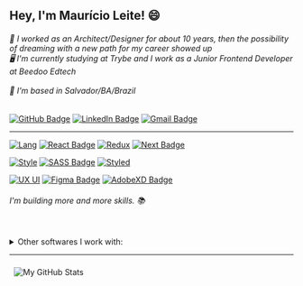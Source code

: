 ## Hey, I'm Maurício Leite! 😄


###### 💬 I worked as an Architect/Designer for about 10 years, then the possibility of dreaming with a new path for my career showed up<br>🖥️ I'm currently studying at Trybe and I work as a Junior Frontend Developer at Beedoo Edtech<br><br> 🏡 I'm based in Salvador/BA/Brazil

[![GitHub Badge](https://img.shields.io/badge/Github-white?style=for-the-badge&logo=github&logoColor=black)](https://github.com/mauricioleite1)
[![LinkedIn Badge](https://img.shields.io/badge/Linkedin-white?style=for-the-badge&logo=linkedin&logoColor=blue)](https://www.linkedin.com/in/mauricioleite/)
[![Gmail Badge](https://img.shields.io/badge/Gmail-white?style=for-the-badge&logo=gmail&logoColor=red)](mailto:mauricioleite@gmail.com)
<hr>

[![Lang](https://img.shields.io/badge/Tools-gray?style=for-the-badge&logoColor=white)](https://www.google.com/search?&q=programming_languages) 
[![React Badge](https://img.shields.io/badge/react-5432ff?style=for-the-badge&logo=react&logoColor=white)](https://pt-br.reactjs.org)
[![Redux](https://img.shields.io/badge/redux-5432ff?style=for-the-badge&logo=redux&logoColor=white)](https://redux.js.org)
[![Next Badge](https://img.shields.io/badge/nextjs-5432ff?style=for-the-badge&logo=nextjs&logoColor=white)](https://nextjs.org)<br>

[![Style](https://img.shields.io/badge/Style-gray?style=for-the-badge&logoColor=white)](https://www.google.com/search?&q=stylesheet)
[![SASS Badge](https://img.shields.io/badge/SASS-5432ff?style=for-the-badge&logo=sass&logoColor=white)](https://sass-lang.com)
[![Styled](https://img.shields.io/badge/StyledComponents-5432ff?style=for-the-badge&logo=styled-components&logoColor=white)](https://www.styled-components.com
)<br>

[![UX UI](https://img.shields.io/badge/UX_UI-gray?style=for-the-badge&logoColor=white)](https://www.google.com/search?&q=uxui) [![Figma Badge](https://img.shields.io/badge/Figma-5432ff?style=for-the-badge&logo=figma&logoColor=white)](https://www.figma.com)  [![AdobeXD Badge](https://img.shields.io/badge/Adobe_XD-5432ff?style=for-the-badge&logo=adobexd&logoColor=white)](https://www.adobe.com/br/products/xd.html)

###### I'm building more and more skills. 📚<br><br>
<details>
  <summary>Other softwares I work with:</summary>
  <ul>
    <li><b>Autodesk</b>: AutoCAD, 3ds Max, Revit</li>
    <li><b>Adobe</b>: Photoshop, InDesign, Illustrator</li>
  </ul>
</details>

<hr>

<a href="https://github.com/mauricioleite1">
  <img align="left" style="margin:0.5rem" src="https://github-readme-stats.vercel.app/api?username=mauricioleite1&show_icons=true&line_height=27&count_private=true&title_color=3e3e3e&text_color=fff&icon_color=5432ff&bg_color=aeaeae" alt="My GitHub Stats" />
</a>
